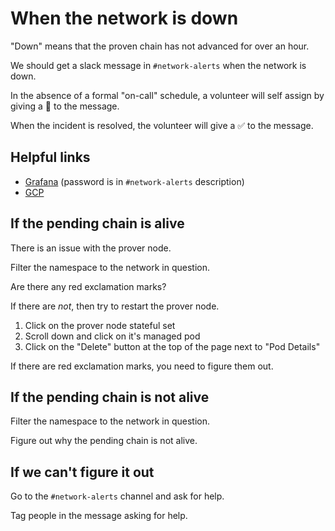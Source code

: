 # When the network is down

"Down" means that the proven chain has not advanced for over an hour.

We should get a slack message in `#network-alerts` when the network is down.

In the absence of a formal "on-call" schedule, a volunteer will self assign by giving a 👀 to the message.

When the incident is resolved, the volunteer will give a ✅ to the message.

## Helpful links

- [Grafana](http://35.203.137.58/d/cdtxao66xa1ogc/aztec-network-dashboard?orgId=1) (password is in `#network-alerts` description)
- [GCP](https://console.cloud.google.com/kubernetes/workload/overview?hl=en&inv=1&invt=AbkUYg&project=testnet-440309)

## If the pending chain is alive

There is an issue with the prover node.

Filter the namespace to the network in question.

Are there any red exclamation marks?

If there are _not_, then try to restart the prover node.

1. Click on the prover node stateful set
2. Scroll down and click on it's managed pod
3. Click on the "Delete" button at the top of the page next to "Pod Details"

If there are red exclamation marks, you need to figure them out.

## If the pending chain is not alive

Filter the namespace to the network in question.

Figure out why the pending chain is not alive.

## If we can't figure it out

Go to the `#network-alerts` channel and ask for help.

Tag people in the message asking for help.
